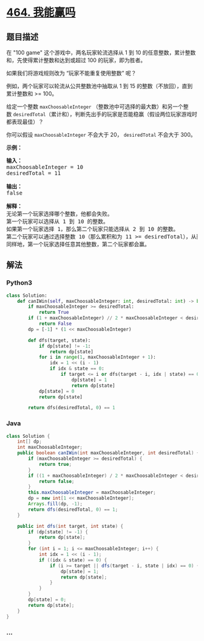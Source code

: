 # [464. 我能赢吗](https://leetcode-cn.com/problems/can-i-win)



## 题目描述

<!-- 这里写题目描述 -->

<p>在 &quot;100 game&quot; 这个游戏中，两名玩家轮流选择从 1 到 10 的任意整数，累计整数和，先使得累计整数和达到或超过 100 的玩家，即为胜者。</p>

<p>如果我们将游戏规则改为 &ldquo;玩家不能重复使用整数&rdquo; 呢？</p>

<p>例如，两个玩家可以轮流从公共整数池中抽取从 1 到 15 的整数（不放回），直到累计整数和 &gt;= 100。</p>

<p>给定一个整数&nbsp;<code>maxChoosableInteger</code>&nbsp;（整数池中可选择的最大数）和另一个整数&nbsp;<code>desiredTotal</code>（累计和），判断先出手的玩家是否能稳赢（假设两位玩家游戏时都表现最佳）？</p>

<p>你可以假设&nbsp;<code>maxChoosableInteger</code>&nbsp;不会大于 20，&nbsp;<code>desiredTotal</code>&nbsp;不会大于 300。</p>

<p><strong>示例：</strong></p>

<pre><strong>输入：</strong>
maxChoosableInteger = 10
desiredTotal = 11

<strong>输出：</strong>
false

<strong>解释：
</strong>无论第一个玩家选择哪个整数，他都会失败。
第一个玩家可以选择从 1 到 10 的整数。
如果第一个玩家选择 1，那么第二个玩家只能选择从 2 到 10 的整数。
第二个玩家可以通过选择整数 10（那么累积和为 11 &gt;= desiredTotal），从而取得胜利.
同样地，第一个玩家选择任意其他整数，第二个玩家都会赢。
</pre>


## 解法

<!-- 这里可写通用的实现逻辑 -->

<!-- tabs:start -->

### **Python3**

<!-- 这里可写当前语言的特殊实现逻辑 -->

```python
class Solution:
    def canIWin(self, maxChoosableInteger: int, desiredTotal: int) -> bool:
        if maxChoosableInteger >= desiredTotal:
            return True
        if (1 + maxChoosableInteger) // 2 * maxChoosableInteger < desiredTotal:
            return False
        dp = [-1] * (1 << maxChoosableInteger)

        def dfs(target, state):
            if dp[state] != -1:
                return dp[state]
            for i in range(1, maxChoosableInteger + 1):
                idx = 1 << (i - 1)
                if idx & state == 0:
                    if target <= i or dfs(target - i, idx | state) == 0:
                        dp[state] = 1
                        return dp[state]
            dp[state] = 0
            return dp[state]

        return dfs(desiredTotal, 0) == 1
```

### **Java**

<!-- 这里可写当前语言的特殊实现逻辑 -->

```java
class Solution {
    int[] dp;
    int maxChoosableInteger;
    public boolean canIWin(int maxChoosableInteger, int desiredTotal) {
        if (maxChoosableInteger >= desiredTotal) {
            return true;
        }
        if ((1 + maxChoosableInteger) / 2 * maxChoosableInteger < desiredTotal) {
            return false;
        }
        this.maxChoosableInteger = maxChoosableInteger;
        dp = new int[1 << maxChoosableInteger];
        Arrays.fill(dp, -1);
        return dfs(desiredTotal, 0) == 1;
    }

    public int dfs(int target, int state) {
        if (dp[state] != -1) {
            return dp[state];
        }
        for (int i = 1; i <= maxChoosableInteger; i++) {
            int idx = 1 << (i - 1);
            if ((idx & state) == 0) {
                if (i >= target || dfs(target - i, state | idx) == 0) {
                    dp[state] = 1;
                    return dp[state];
                }
            }
        }
        dp[state] = 0;
        return dp[state];
    }
}
```

### **...**

```

```

<!-- tabs:end -->
